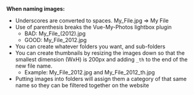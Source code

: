 **When naming images:**

* Underscores are converted to spaces. My_File.jpg => My File
* Use of parenthesis breaks the Vue-My-Photos lightbox plugin
  * BAD: My_File_(2012).jpg
  * GOOD: My_File_2012.jpg
* You can create whatever folders you want, and sub-folders
* You can create thumbnails by resizing the images down so that the smallest dimension (WxH) is 200px and adding `_th` to the end of the new file name.
  * Example: My_File_2012.jpg and My_File_2012_th.jpg
* Putting images into folders will assign them a category of that same name so they can be filtered together on the website

